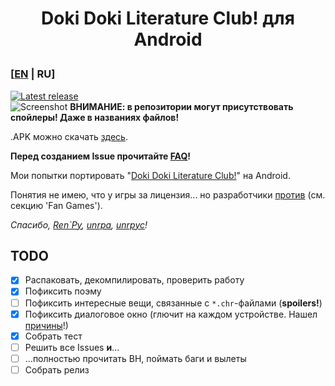 # <p align="center">Doki Doki Literature Club! для Android</p>

### [[EN](README.md) | RU]
[![Latest release](https://github-release-version.herokuapp.com/github/saber-nyan/ddlc-android/release.svg?style=flat)](https://github.com/saber-nyan/ddlc-android/releases/latest)<br/>
![Screenshot](https://i.imgur.com/yxQ2oNV.jpg)
**ВНИМАНИЕ: в репозитории могут присутствовать спойлеры! Даже в названиях файлов!**

.APK можно скачать [здесь](https://github.com/saber-nyan/ddlc-android/releases/latest).

**Перед созданием Issue прочитайте [FAQ](https://github.com/saber-nyan/ddlc-android/wiki/FAQ-RU)!**

Мои попытки портировать "[Doki Doki Literature Club!](https://vndb.org/v21905)" на Android.

Понятия не имею, что у игры за лицензия... но разработчики [против](http://teamsalvato.com/ip-guidelines/)
(см. секцию 'Fan Games').

*Спасибо, [Ren`Py](https://github.com/renpy/renpy), [unrpa](https://github.com/Lattyware/unrpa), [unrpyc](https://github.com/CensoredUsername/unrpyc)!*
## TODO
- [x] Распаковать, декомпилировать, проверить работу
- [x] Пофиксить поэму
- [ ] Пофиксить интересные вещи, связанные с `*.chr`-файлами (**spoilers!**)
- [x] Пофиксить диалоговое окно (глючит на каждом устройстве. Нашел [причины](boxes_sizing.txt)!)
- [x] Собрать тест
- [ ] Решить все Issues **и**...
- [ ] ...полностью прочитать ВН, поймать баги и вылеты
- [ ] Собрать релиз
